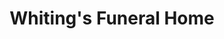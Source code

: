 ---
title: "Whiting's Funeral Home"
url: /williamsburg/whitings-funeral-home/
shop: funeral directors
---